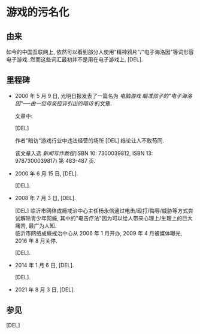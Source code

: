 # 游戏的污名化

## 由来

如今的中国互联网上, 依然可以看到部分人使用"精神鸦片"/"电子海洛因"等词形容电子游戏. 然而这些词汇最初并不是用在电子游戏上, [DEL].  

## 里程碑

- 2000 年 5 月 9 日, 光明日报发表了一篇名为 *电脑游戏 瞄准孩子的"电子海洛因"──由一位母亲控诉引出的暗访* 的文章.  

  文章中:  
  
  [DEL]

  作者"暗访"游戏行业中违法经营的场所 [DEL] 结论让人不敢苟同.  

  该文章入选 *新闻写作教程*(ISBN 10: 7300039812, ISBN 13: 9787300039817) 第 483-487 页.  

- 2000 年 6 月 15 日, [DEL].

  [DEL].  

- 2008 年 7 月 3 日, [DEL].

  [DEL] 临沂市网络成瘾戒治中心主任杨永信通过电击/殴打/侮辱/威胁等方式尝试解除青少年网瘾, 其中的"电击疗法"因为可以给人带来心理上/生理上的巨大痛苦, 最广为人知.  
  临沂市网络成瘾戒治中心从 2006 年 1 月开办, 2009 年 4 月被媒体曝光, 2016 年 8 月关停.  

  [DEL].  

- 2014 年 1 月 6 日, [DEL].

  [DEL].  

- 2021 年 8 月 3 日, [DEL].

## 参见

[DEL]
